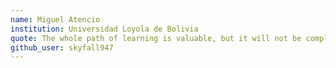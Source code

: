 ```yaml
---
name: Miguel Atencio
institution: Universidad Loyola de Bolivia
quote: The whole path of learning is valuable, but it will not be complete without practice
github_user: skyfall947
--- 
```


